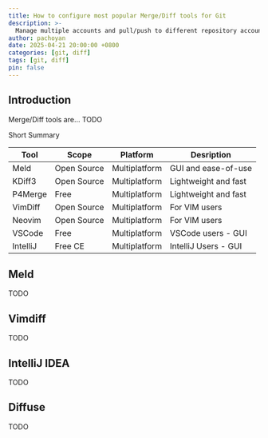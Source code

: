 ```yaml
---
title: How to configure most popular Merge/Diff tools for Git
description: >-
  Manage multiple accounts and pull/push to different repository accounts
author: pachoyan
date: 2025-04-21 20:00:00 +0800
categories: [git, diff]
tags: [git, diff]
pin: false
---
```


## Introduction

Merge/Diff tools are... TODO

Short Summary

| Tool     | Scope       | Platform      | Desription           |
| -------- | ----------- | ------------- | -------------------- |
| Meld     | Open Source | Multiplatform | GUI and ease-of-use  |
| KDiff3   | Open Source | Multiplatform | Lightweight and fast |
| P4Merge  | Free        | Multiplatform | Lightweight and fast |
| VimDiff  | Open Source | Multiplatform | For VIM users        |
| Neovim   | Open Source | Multiplatform | For VIM users        |
| VSCode   | Free        | Multiplatform | VSCode users - GUI   |
| IntelliJ | Free CE     | Multiplatform | IntelliJ Users - GUI |



## Meld

TODO

## Vimdiff

TODO

## IntelliJ IDEA

TODO

## Diffuse

TODO